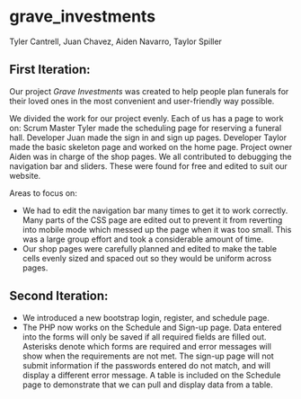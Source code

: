 # grave_investments
Tyler Cantrell, Juan Chavez, Aiden Navarro, Taylor Spiller

## First Iteration:

Our project *Grave Investments* was created to help people plan funerals for their loved ones in the most convenient and user-friendly way possible.

We divided the work for our project evenly. Each of us has a page to work on:
Scrum Master Tyler made the scheduling page for reserving a funeral hall.
Developer Juan made the sign in and sign up pages.
Developer Taylor made the basic skeleton page and worked on the home page.
Project owner Aiden was in charge of the shop pages.
We all contributed to debugging the navigation bar and sliders. These were found for free and edited to suit our website.

Areas to focus on:
- We had to edit the navigation bar many times to get it to work correctly. Many parts of the CSS page are edited out to prevent it from reverting into mobile mode which messed up the page when it was too small. This was a large group effort and took a considerable amount of time.
- Our shop pages were carefully planned and edited to make the table cells evenly sized and spaced out so they would be uniform across pages.

## Second Iteration:

- We introduced a new bootstrap login, register, and schedule page.
- The PHP now works on the Schedule and Sign-up page. Data entered into the forms will only be saved if all required fields are filled out. Asterisks denote which forms are required and error messages will show when the requirements are not met. The sign-up page will not submit information if the passwords entered do not match, and will display a different error message. A table is included on the Schedule page to demonstrate that we can pull and display data from a table.